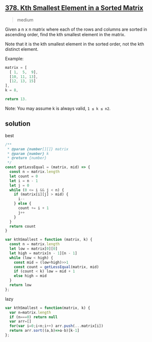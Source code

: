 ## [378. Kth Smallest Element in a Sorted Matrix](https://leetcode.com/problems/kth-smallest-element-in-a-sorted-matrix/)
> medium

Given a n x n matrix where each of the rows and columns are sorted in ascending order, find the kth smallest element in the matrix.

Note that it is the kth smallest element in the sorted order, not the kth distinct element.

Example:
```js
matrix = [
  [ 1,  5,  9],
  [10, 11, 13],
  [12, 13, 15]
],
k = 8,

return 13.
```
Note:
You may assume k is always valid, `1 ≤ k ≤ n2`.

## solution
best
```js
/**
 * @param {number[][]} matrix
 * @param {number} k
 * @return {number}
 */
const getLessEqual = (matrix, mid) => {
  const n = matrix.length
  let count = 0
  let i = n - 1
  let j = 0
  while (0 <= i && j < n) {
    if (matrix[i][j] > mid) {
      i--
    } else {
      count += i + 1
      j++
    }
  }
  return count
}

var kthSmallest = function (matrix, k) {
  const n = matrix.length
  let low = matrix[0][0]
  let high = matrix[n - 1][n - 1]
  while (low < high) {
    const mid = (low+high)>>1
    const count = getLessEqual(matrix, mid)
    if (count < k) low = mid + 1
    else high = mid
  }
  return low
};
```

lazy
```js
var kthSmallest = function(matrix, k) {
  var n=matrix.length
  if (n===0) return null
  var arr=[]
  for(var i=0;i<n;i++) arr.push(...matrix[i])
  return arr.sort((a,b)=>a-b)[k-1]
};
```
